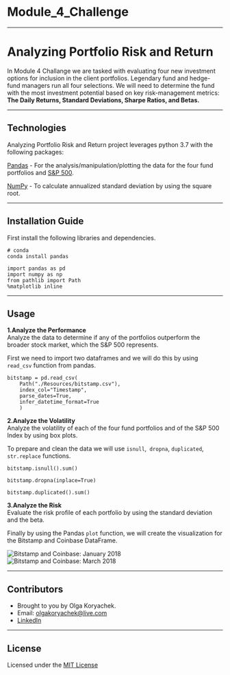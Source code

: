 # Module_4_Challenge
---
# Analyzing Portfolio Risk and Return

In Module 4 Challange we are tasked with evaluating four new investment options for inclusion in the client portfolios. Legendary fund and hedge-fund managers run all four selections. We will need to determine the fund with the most investment potential based on key risk-management metrics: **The Daily Returns, Standard Deviations, Sharpe Ratios, and Betas.**

---

## Technologies
Analyzing Portfolio Risk and Return project leverages python 3.7 with the following packages:

[Pandas](https://github.com/pandas-dev/pandas "Pandas") -
For the analysis/manipulation/plotting the data for the four fund portfolios and [S&P 500](https://en.wikipedia.org/wiki/S%26P_500 "S&P 500"). 

[NumPy](https://github.com/numpy/numpy "NumPy") -
To calculate annualized standard deviation by using the square root.

---

## Installation Guide

First install the following libraries and dependencies.

```
# conda
conda install pandas
```

```
import pandas as pd
import numpy as np
from pathlib import Path
%matplotlib inline
```


---

## Usage

**1.Analyze the Performance**
<br>
Analyze the data to determine if any of the portfolios outperform the broader stock market, which the S&P 500 represents.


First we need to import two dataframes and we will do this by using `read_csv` function from pandas.
```
bitstamp = pd.read_csv(
    Path("./Resources/bitstamp.csv"),
    index_col="Timestamp",
    parse_dates=True,
    infer_datetime_format=True
    )
```
**2.Analyze the Volatility**
<br>
Analyze the volatility of each of the four fund portfolios and of the S&P 500 Index by using box plots.


To prepare and clean the data we will use `isnull`,` dropna`, `duplicated`, `str.replace` functions.
```
bitstamp.isnull().sum()

bitstamp.dropna(inplace=True)

bitstamp.duplicated().sum()
```
**3.Analyze the Risk**
<br>
Evaluate the risk profile of each portfolio by using the standard deviation and the beta.


Finally by using the Pandas `plot` function, we will create the visualization for the Bitstamp and Coinbase DataFrame. 

![Bitstamp and Coinbase: January 2018](January%202018.png)
![Bitstamp and Coinbase: March 2018](March%202018.png)

---

## Contributors

* Brought to you by Olga Koryachek.
* Email: olgakoryachek@live.com
* [LinkedIn](https://www.linkedin.com/in/olga-koryachek-a74b1877/?msgOverlay=true "LinkedIn")


---

## License

Licensed under the [MIT License](https://choosealicense.com/licenses/mit/)



